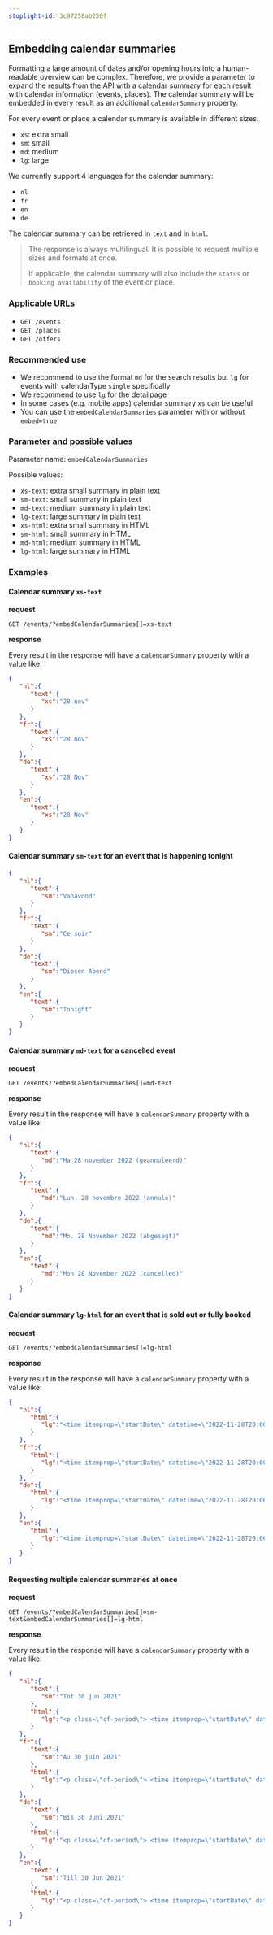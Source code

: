 ```yaml
---
stoplight-id: 3c97258ab250f
---
```


## Embedding calendar summaries

Formatting a large amount of dates and/or opening hours into a human-readable overview can be complex. Therefore, we provide a parameter to expand the results from the API with a calendar summary for each result with calendar information (events, places). The calendar summary will be embedded in every result as an additional `calendarSummary` property.

For every event or place a calendar summary is available in different sizes:

* `xs`: extra small
* `sm`: small
* `md`: medium
* `lg`: large

We currently support 4 languages for the calendar summary:

* `nl`
* `fr`
* `en`
* `de`

The calendar summary can be retrieved in `text` and in `html`.

<!-- theme: info -->

> The response is always multilingual. It is possible to request multiple sizes and formats at once.
>
> If applicable, the calendar summary will also include the `status` or `booking availability` of the event or place.

### Applicable URLs

* `GET /events`
* `GET /places`
* `GET /offers`

### Recommended use

* We recommend to use the format `md` for the search results but `lg` for events with calendarType `single` specifically
* We recommend to use `lg` for the detailpage
* In some cases (e.g. mobile apps) calendar summary `xs` can be useful
* You can use the `embedCalendarSummaries` parameter with or without `embed=true`

### Parameter and possible values

Parameter name: `embedCalendarSummaries`

Possible values:

* `xs-text`: extra small summary in plain text
* `sm-text`: small summary in plain text
* `md-text`: medium summary in plain text
* `lg-text`: large summary in plain text
* `xs-html`: extra small summary in HTML
* `sm-html`: small summary in HTML
* `md-html`: medium summary in HTML
* `lg-html`: large summary in HTML

### Examples

#### Calendar summary `xs-text`

**request**

```
GET /events/?embedCalendarSummaries[]=xs-text
```

**response**

Every result in the response will have a `calendarSummary` property with a value like:

```json
{
   "nl":{
      "text":{
         "xs":"28 nov"
      }
   },
   "fr":{
      "text":{
         "xs":"28 nov"
      }
   },
   "de":{
      "text":{
         "xs":"28 Nov"
      }
   },
   "en":{
      "text":{
         "xs":"28 Nov"
      }
   }
}
```

#### Calendar summary `sm-text` for an event that is happening tonight

```json
{
   "nl":{
      "text":{
         "sm":"Vanavond"
      }
   },
   "fr":{
      "text":{
         "sm":"Ce soir"
      }
   },
   "de":{
      "text":{
         "sm":"Diesen Abend"
      }
   },
   "en":{
      "text":{
         "sm":"Tonight"
      }
   }
}
```

#### Calendar summary `md-text` for a cancelled event

**request**

```
GET /events/?embedCalendarSummaries[]=md-text
```

**response**

Every result in the response will have a `calendarSummary` property with a value like:

```json
{
   "nl":{
      "text":{
         "md":"Ma 28 november 2022 (geannuleerd)"
      }
   },
   "fr":{
      "text":{
         "md":"Lun. 28 novembre 2022 (annulé)"
      }
   },
   "de":{
      "text":{
         "md":"Mo. 28 November 2022 (abgesagt)"
      }
   },
   "en":{
      "text":{
         "md":"Mon 28 November 2022 (cancelled)"
      }
   }
}
```

#### Calendar summary `lg-html` for an event that is sold out or fully booked

**request**

```
GET /events/?embedCalendarSummaries[]=lg-html
```

**response**

Every result in the response will have a `calendarSummary` property with a value like:

```json
{
   "nl":{
      "html":{
         "lg":"<time itemprop=\"startDate\" datetime=\"2022-11-28T20:00:00+01:00\"><span class=\"cf-weekday cf-meta\">Maandag</span> <span class=\"cf-date\">28 november 2022</span> <span class=\"cf-from cf-meta\">van</span> <span class=\"cf-time\">20:00</span></time> <span class=\"cf-to cf-meta\">tot</span> <time itemprop=\"endDate\" datetime=\"2022-11-28T21:00:00+01:00\"><span class=\"cf-time\">21:00</span></time> <span class=\"cf-status\">(Volzet of uitverkocht)</span>"
      }
   },
   "fr":{
      "html":{
         "lg":"<time itemprop=\"startDate\" datetime=\"2022-11-28T20:00:00+01:00\"><span class=\"cf-weekday cf-meta\">Lundi</span> <span class=\"cf-date\">28 novembre 2022</span> <span class=\"cf-from cf-meta\">du</span> <span class=\"cf-time\">20:00</span></time> <span class=\"cf-to cf-meta\">au</span> <time itemprop=\"endDate\" datetime=\"2022-11-28T21:00:00+01:00\"><span class=\"cf-time\">21:00</span></time> <span class=\"cf-status\">(Complet)</span>"
      }
   },
   "de":{
      "html":{
         "lg":"<time itemprop=\"startDate\" datetime=\"2022-11-28T20:00:00+01:00\"><span class=\"cf-weekday cf-meta\">Montag</span> <span class=\"cf-date\">28 November 2022</span> <span class=\"cf-from cf-meta\">von</span> <span class=\"cf-time\">20:00</span></time> <span class=\"cf-to cf-meta\">bis</span> <time itemprop=\"endDate\" datetime=\"2022-11-28T21:00:00+01:00\"><span class=\"cf-time\">21:00</span></time> <span class=\"cf-status\">(Ausgebucht oder ausverkauft)</span>"
      }
   },
   "en":{
      "html":{
         "lg":"<time itemprop=\"startDate\" datetime=\"2022-11-28T20:00:00+01:00\"><span class=\"cf-weekday cf-meta\">Monday</span> <span class=\"cf-date\">28 November 2022</span> <span class=\"cf-from cf-meta\">from</span> <span class=\"cf-time\">20:00</span></time> <span class=\"cf-to cf-meta\">till</span> <time itemprop=\"endDate\" datetime=\"2022-11-28T21:00:00+01:00\"><span class=\"cf-time\">21:00</span></time> <span class=\"cf-status\">(Sold out or fully booked)</span>"
      }
   }
}
```

#### Requesting multiple calendar summaries at once

**request**

```
GET /events/?embedCalendarSummaries[]=sm-text&embedCalendarSummaries[]=lg-html
```

**response**

Every result in the response will have a `calendarSummary` property with a value like:

```json
{
   "nl":{
      "text":{
         "sm":"Tot 30 jun 2021"
      },
      "html":{
         "lg":"<p class=\"cf-period\"> <time itemprop=\"startDate\" datetime=\"2020-09-01\"> <span class=\"cf-date\">1 september 2020</span> </time> <span class=\"cf-to cf-meta\">tot</span> <time itemprop=\"endDate\" datetime=\"2021-06-30\"> <span class=\"cf-date\">30 juni 2021</span> </time> </p>"
      }
   },
   "fr":{
      "text":{
         "sm":"Au 30 juin 2021"
      },
      "html":{
         "lg":"<p class=\"cf-period\"> <time itemprop=\"startDate\" datetime=\"2020-09-01\"> <span class=\"cf-date\">1 septembre 2020</span> </time> <span class=\"cf-to cf-meta\">au</span> <time itemprop=\"endDate\" datetime=\"2021-06-30\"> <span class=\"cf-date\">30 juin 2021</span> </time> </p>"
      }
   },
   "de":{
      "text":{
         "sm":"Bis 30 Juni 2021"
      },
      "html":{
         "lg":"<p class=\"cf-period\"> <time itemprop=\"startDate\" datetime=\"2020-09-01\"> <span class=\"cf-date\">1 September 2020</span> </time> <span class=\"cf-to cf-meta\">bis</span> <time itemprop=\"endDate\" datetime=\"2021-06-30\"> <span class=\"cf-date\">30 Juni 2021</span> </time> </p>"
      }
   },
   "en":{
      "text":{
         "sm":"Till 30 Jun 2021"
      },
      "html":{
         "lg":"<p class=\"cf-period\"> <time itemprop=\"startDate\" datetime=\"2020-09-01\"> <span class=\"cf-date\">1 September 2020</span> </time> <span class=\"cf-to cf-meta\">till</span> <time itemprop=\"endDate\" datetime=\"2021-06-30\"> <span class=\"cf-date\">30 June 2021</span> </time> </p>"
      }
   }
}
```